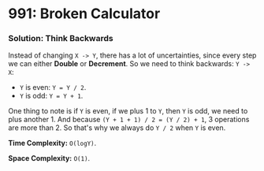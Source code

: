 # 991: Broken Calculator

### Solution: Think Backwards
Instead of changing `X -> Y`, there has a lot of uncertainties, since every step we can either **Double** or **Decrement**. So we need to think backwards: `Y -> X`: 

* `Y` is even: `Y = Y / 2`.
* `Y` is odd: `Y = Y + 1`.

One thing to note is if `Y` is even, if we plus 1 to `Y`, then `Y` is odd, we need to plus another 1. And because `(Y + 1 + 1) / 2 = (Y / 2) + 1`, 3 operations are more than 2. So that's why we always do `Y / 2` when `Y` is even.

**Time Complexity:** `O(logY)`.

**Space Complexity:** `O(1)`.

